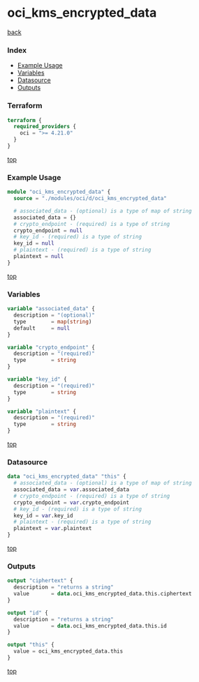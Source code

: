 # oci_kms_encrypted_data

[back](../oci.md)

### Index

- [Example Usage](#example-usage)
- [Variables](#variables)
- [Datasource](#datasource)
- [Outputs](#outputs)

### Terraform

```terraform
terraform {
  required_providers {
    oci = ">= 4.21.0"
  }
}
```

[top](#index)

### Example Usage

```terraform
module "oci_kms_encrypted_data" {
  source = "./modules/oci/d/oci_kms_encrypted_data"

  # associated_data - (optional) is a type of map of string
  associated_data = {}
  # crypto_endpoint - (required) is a type of string
  crypto_endpoint = null
  # key_id - (required) is a type of string
  key_id = null
  # plaintext - (required) is a type of string
  plaintext = null
}
```

[top](#index)

### Variables

```terraform
variable "associated_data" {
  description = "(optional)"
  type        = map(string)
  default     = null
}

variable "crypto_endpoint" {
  description = "(required)"
  type        = string
}

variable "key_id" {
  description = "(required)"
  type        = string
}

variable "plaintext" {
  description = "(required)"
  type        = string
}
```

[top](#index)

### Datasource

```terraform
data "oci_kms_encrypted_data" "this" {
  # associated_data - (optional) is a type of map of string
  associated_data = var.associated_data
  # crypto_endpoint - (required) is a type of string
  crypto_endpoint = var.crypto_endpoint
  # key_id - (required) is a type of string
  key_id = var.key_id
  # plaintext - (required) is a type of string
  plaintext = var.plaintext
}
```

[top](#index)

### Outputs

```terraform
output "ciphertext" {
  description = "returns a string"
  value       = data.oci_kms_encrypted_data.this.ciphertext
}

output "id" {
  description = "returns a string"
  value       = data.oci_kms_encrypted_data.this.id
}

output "this" {
  value = oci_kms_encrypted_data.this
}
```

[top](#index)